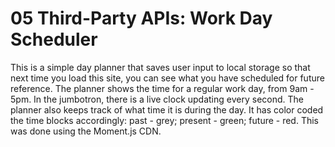 # 05 Third-Party APIs: Work Day Scheduler

This is a simple day planner that saves user input to local storage so that next time you load this site, you can see what you have scheduled for future reference. The planner shows the time for a regular work day, from 9am - 5pm. In the jumbotron, there is a live clock updating every second. The planner also keeps track of what time it is during the day. It has color coded the time blocks accordingly: past - grey; present - green; future - red. This was done using the Moment.js CDN. 

